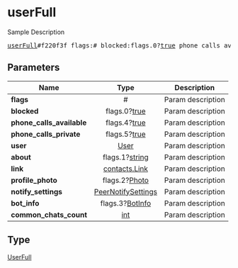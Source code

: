 # userFull

Sample Description

<pre>
<a href="../constructor/userFull.md">userFull</a>#f220f3f flags:# blocked:flags.0?<a href="../type/true.md">true</a> phone_calls_available:flags.4?<a href="../type/true.md">true</a> phone_calls_private:flags.5?<a href="../type/true.md">true</a> user:<a href="../type/User.md">User</a> about:flags.1?<a href="../type/string.md">string</a> link:<a href="../type/contacts.Link.md">contacts.Link</a> profile_photo:flags.2?<a href="../type/Photo.md">Photo</a> notify_settings:<a href="../type/PeerNotifySettings.md">PeerNotifySettings</a> bot_info:flags.3?<a href="../type/BotInfo.md">BotInfo</a> common_chats_count:<a href="../type/int.md">int</a> = <a href="../type/UserFull.md">UserFull</a>;
</pre>
## Parameters

| Name | Type | Description |
|------|:----:|-------------|
| **flags** | # | Param description |
| **blocked** | flags.0?<a href="../type/true.md">true</a> | Param description |
| **phone_calls_available** | flags.4?<a href="../type/true.md">true</a> | Param description |
| **phone_calls_private** | flags.5?<a href="../type/true.md">true</a> | Param description |
| **user** | <a href="../type/User.md">User</a> | Param description |
| **about** | flags.1?<a href="../type/string.md">string</a> | Param description |
| **link** | <a href="../type/contacts.Link.md">contacts.Link</a> | Param description |
| **profile_photo** | flags.2?<a href="../type/Photo.md">Photo</a> | Param description |
| **notify_settings** | <a href="../type/PeerNotifySettings.md">PeerNotifySettings</a> | Param description |
| **bot_info** | flags.3?<a href="../type/BotInfo.md">BotInfo</a> | Param description |
| **common_chats_count** | <a href="../type/int.md">int</a> | Param description |

## Type

<a href="../type/UserFull.md">UserFull</a>

